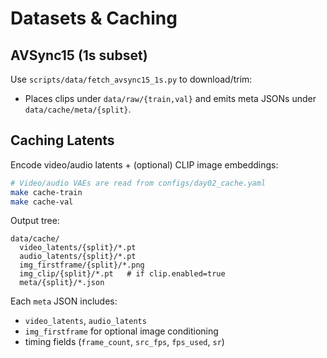 
# Datasets & Caching

## AVSync15 (1s subset)
Use `scripts/data/fetch_avsync15_1s.py` to download/trim:
- Places clips under `data/raw/{train,val}` and emits meta JSONs under `data/cache/meta/{split}`.

## Caching Latents
Encode video/audio latents + (optional) CLIP image embeddings:

```bash
# Video/audio VAEs are read from configs/day02_cache.yaml
make cache-train
make cache-val
````

Output tree:

```
data/cache/
  video_latents/{split}/*.pt
  audio_latents/{split}/*.pt
  img_firstframe/{split}/*.png
  img_clip/{split}/*.pt   # if clip.enabled=true
  meta/{split}/*.json
```

Each `meta` JSON includes:

* `video_latents`, `audio_latents`
* `img_firstframe` for optional image conditioning
* timing fields (`frame_count`, `src_fps`, `fps_used`, `sr`)